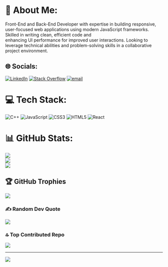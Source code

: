 # 💫 About Me:
Front-End and Back-End Developer with expertise in building responsive, user-focused web applications using modern JavaScript frameworks. Skilled in writing clean, efficient code and<br>enhancing UI performance for improved user interactions. Looking to leverage technical abilities and problem-solving skills in a collaborative project environment.


## 🌐 Socials:
[![LinkedIn](https://img.shields.io/badge/LinkedIn-%230077B5.svg?logo=linkedin&logoColor=white)](https://linkedin.com/in/https://www.linkedin.com/in/laksh-raj-kumar-330a9b21a/) [![Stack Overflow](https://img.shields.io/badge/-Stackoverflow-FE7A16?logo=stack-overflow&logoColor=white)](https://stackoverflow.com/users/laksh-raj-kumar) [![email](https://img.shields.io/badge/Email-D14836?logo=gmail&logoColor=white)](mailto:lakshrajkumar.791.lrk@gmail.com) 

# 💻 Tech Stack:
![C++](https://img.shields.io/badge/c++-%2300599C.svg?style=for-the-badge&logo=c%2B%2B&logoColor=white) ![JavaScript](https://img.shields.io/badge/javascript-%23323330.svg?style=for-the-badge&logo=javascript&logoColor=%23F7DF1E) ![CSS3](https://img.shields.io/badge/css3-%231572B6.svg?style=for-the-badge&logo=css3&logoColor=white) ![HTML5](https://img.shields.io/badge/html5-%23E34F26.svg?style=for-the-badge&logo=html5&logoColor=white) ![React](https://img.shields.io/badge/react-%2320232a.svg?style=for-the-badge&logo=react&logoColor=%2361DAFB)
# 📊 GitHub Stats:
![](https://github-readme-stats.vercel.app/api?username=lakshrajkumar26&theme=dark&hide_border=false&include_all_commits=false&count_private=false)<br/>
![](https://github-readme-streak-stats.herokuapp.com/?user=lakshrajkumar26&theme=dark&hide_border=false)<br/>
![](https://github-readme-stats.vercel.app/api/top-langs/?username=lakshrajkumar26&theme=dark&hide_border=false&include_all_commits=false&count_private=false&layout=compact)

## 🏆 GitHub Trophies
![](https://github-profile-trophy.vercel.app/?username=lakshrajkumar26&theme=radical&no-frame=false&no-bg=false&margin-w=4)

### ✍️ Random Dev Quote
![](https://quotes-github-readme.vercel.app/api?type=horizontal&theme=merko)

### 🔝 Top Contributed Repo
![](https://github-contributor-stats.vercel.app/api?username=lakshrajkumar26&limit=5&theme=cobalt&combine_all_yearly_contributions=true)

---
[![](https://visitcount.itsvg.in/api?id=lakshrajkumar26&icon=0&color=13)](https://visitcount.itsvg.in)

<!-- Proudly created with GPRM ( https://gprm.itsvg.in ) -->
